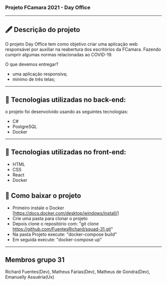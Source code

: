 ### Projeto FCamara 2021 - Day Office

---

## 🖋 Descrição do projeto
O projeto Day Office tem como objetivo criar uma aplicação web responsável por auxiliar na reabertura dos escritórios da FCamara. Fazendo cumprir algumas normas relacionadas ao COVID-19. 

O que devemos entregar?
- uma aplicação responsiva;
- mínimo de três telas;

---

## 🚀 Tecnologias utilizadas no back-end:

o projeto foi desenvolvido usando as seguintes tecnologias:

- C#
- PostgreSQL
- Docker
---

## 🚀 Tecnologias utilizadas no front-end:
- HTML
- CSS
- React
- Docker

## 💾 Como baixar o projeto

- Primeiro instale o Docker [https://docs.docker.com/desktop/windows/install/]
- Crie uma pasta para clonar o projeto
- Depois clone o repositório com: "git clone https://github.com/FuentesRichard/squad-31.git"
- Na pasta Projeto execute: "docker-compose build"
- Em seguida execute: "docker-compose up"

---

## Membros grupo 31
Richard Fuentes(Dev), Matheus Farias(Dev), Matheus de Gondra(Dev), Emanuelly Assuéria(Ux)

